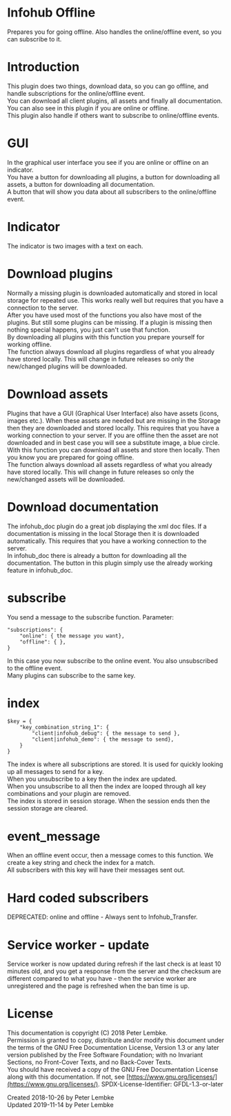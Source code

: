 # Infohub Offline

Prepares you for going offline. Also handles the online/offline event, so you can subscribe to it.

# Introduction

This plugin does two things, download data, so you can go offline, and handle subscriptions for the online/offline
event.  
You can download all client plugins, all assets and finally all documentation.  
You can also see in this plugin if you are online or offline.  
This plugin also handle if others want to subscribe to online/offline events.

# GUI

In the graphical user interface you see if you are online or offline on an indicator.  
You have a button for downloading all plugins, a button for downloading all assets, a button for downloading all
documentation.  
A button that will show you data about all subscribers to the online/offline event.

# Indicator

The indicator is two images with a text on each.

# Download plugins

Normally a missing plugin is downloaded automatically and stored in local storage for repeated use. This works really
well but requires that you have a connection to the server.  
After you have used most of the functions you also have most of the plugins. But still some plugins can be missing. If a
plugin is missing then nothing special happens, you just can't use that function.  
By downloading all plugins with this function you prepare yourself for working offline.  
The function always download all plugins regardless of what you already have stored locally. This will change in future
releases so only the new/changed plugins will be downloaded.

# Download assets

Plugins that have a GUI (Graphical User Interface) also have assets (icons, images etc.). When these assets are needed
but are missing in the Storage then they are downloaded and stored locally. This requires that you have a working
connection to your server. If you are offline then the asset are not downloaded and in best case you will see a
substitute image, a blue circle.  
With this function you can download all assets and store then locally. Then you know you are prepared for going
offline.  
The function always download all assets regardless of what you already have stored locally. This will change in future
releases so only the new/changed assets will be downloaded.

# Download documentation

The infohub_doc plugin do a great job displaying the xml doc files. If a documentation is missing in the local Storage
then it is downloaded automatically. This requires that you have a working connection to the server.  
In infohub_doc there is already a button for downloading all the documentation. The button in this plugin simply use the
already working feature in infohub_doc.

# subscribe

You send a message to the subscribe function. Parameter:

```
"subscriptions": {
    "online": { the message you want},
    "offline": { },
}
```

In this case you now subscribe to the online event. You also unsubscribed to the offline event.  
Many plugins can subscribe to the same key.

# index

```
$key = {
    "key_combination_string_1": {
        "client|infohub_debug": { the message to send },
        "client|infohub_demo": { the message to send},
    }
}
```

The index is where all subscriptions are stored. It is used for quickly looking up all messages to send for a key.  
When you unsubscribe to a key then the index are updated.  
When you unsubscribe to all then the index are looped through all key combinations and your plugin are removed.  
The index is stored in session storage. When the session ends then the session storage are cleared.

# event_message

When an offline event occur, then a message comes to this function. We create a key string and check the index for a
match.  
All subscribers with this key will have their messages sent out.

# Hard coded subscribers

DEPRECATED: online and offline - Always sent to Infohub_Transfer.

# Service worker - update

Service worker is now updated during refresh if the last check is at least 10 minutes old, and you get a response from
the server and the checksum are different compared to what you have - then the service worker are unregistered and the
page is refreshed when the ban time is up.

# License

This documentation is copyright (C) 2018 Peter Lembke.  
Permission is granted to copy, distribute and/or modify this document under the terms of the GNU Free Documentation
License, Version 1.3 or any later version published by the Free Software Foundation; with no Invariant Sections, no
Front-Cover Texts, and no Back-Cover Texts.  
You should have received a copy of the GNU Free Documentation License along with this documentation. If not,
see [https://www.gnu.org/licenses/](https://www.gnu.org/licenses/). SPDX-License-Identifier: GFDL-1.3-or-later

Created 2018-10-26 by Peter Lembke  
Updated 2019-11-14 by Peter Lembke  
